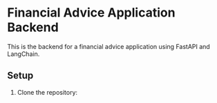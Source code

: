 # Financial Advice Application Backend

This is the backend for a financial advice application using FastAPI and LangChain.

## Setup

1. Clone the repository:
